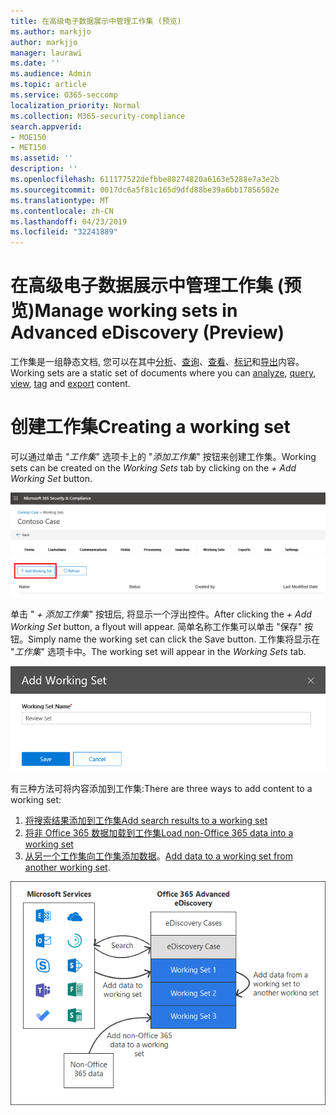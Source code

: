 ```yaml
---
title: 在高级电子数据展示中管理工作集 (预览)
ms.author: markjjo
author: markjjo
manager: laurawi
ms.date: ''
ms.audience: Admin
ms.topic: article
ms.service: O365-seccomp
localization_priority: Normal
ms.collection: M365-security-compliance
search.appverid:
- MOE150
- MET150
ms.assetid: ''
description: ''
ms.openlocfilehash: 611177522defbbe88274820a6163e5288e7a3e2b
ms.sourcegitcommit: 0017dc6a5f81c165d9dfd88be39a6bb17856582e
ms.translationtype: MT
ms.contentlocale: zh-CN
ms.lasthandoff: 04/23/2019
ms.locfileid: "32241889"
---
```

# <a name="manage-working-sets-in-advanced-ediscovery-preview"></a><span data-ttu-id="fe4be-102">在高级电子数据展示中管理工作集 (预览)</span><span class="sxs-lookup"><span data-stu-id="fe4be-102">Manage working sets in Advanced eDiscovery (Preview)</span></span>
<span data-ttu-id="fe4be-103">工作集是一组静态文档, 您可以在其中[分析](https://docs.microsoft.com/en-us/office365/securitycompliance/compliance20/analyzing-data-in-working-set)、[查询](https://docs.microsoft.com/en-us/office365/securitycompliance/compliance20/working-set-search)、[查看](https://docs.microsoft.com/en-us/office365/securitycompliance/compliance20/view-documents-in-working-set)、[标记](https://docs.microsoft.com/en-us/Office365/SecurityCompliance/compliance20/tagging-documents)和[导出](https://docs.microsoft.com/en-us/office365/securitycompliance/compliance20/exporting-data-ediscover20)内容。</span><span class="sxs-lookup"><span data-stu-id="fe4be-103">Working sets are a static set of documents where you can [analyze](https://docs.microsoft.com/en-us/office365/securitycompliance/compliance20/analyzing-data-in-working-set), [query](https://docs.microsoft.com/en-us/office365/securitycompliance/compliance20/working-set-search), [view](https://docs.microsoft.com/en-us/office365/securitycompliance/compliance20/view-documents-in-working-set), [tag](https://docs.microsoft.com/en-us/Office365/SecurityCompliance/compliance20/tagging-documents) and [export](https://docs.microsoft.com/en-us/office365/securitycompliance/compliance20/exporting-data-ediscover20) content.</span></span>

# <a name="creating-a-working-set"></a><span data-ttu-id="fe4be-104">创建工作集</span><span class="sxs-lookup"><span data-stu-id="fe4be-104">Creating a working set</span></span>
<span data-ttu-id="fe4be-105">可以通过单击 "*工作集*" 选项卡上的 "*添加工作集*" 按钮来创建工作集。</span><span class="sxs-lookup"><span data-stu-id="fe4be-105">Working sets can be created on the *Working Sets* tab by clicking on the *+ Add Working Set* button.</span></span>

![添加工作集](../media/f45c51d9-585d-47d1-b7fb-0288715e0b6a.png)

<span data-ttu-id="fe4be-107">单击 " *+ 添加工作集*" 按钮后, 将显示一个浮出控件。</span><span class="sxs-lookup"><span data-stu-id="fe4be-107">After clicking the *+ Add Working Set* button, a flyout will appear.</span></span>  <span data-ttu-id="fe4be-108">简单名称工作集可以单击 "保存" 按钮。</span><span class="sxs-lookup"><span data-stu-id="fe4be-108">Simply name the working set can click the Save button.</span></span>  <span data-ttu-id="fe4be-109">工作集将显示在 "*工作集*" 选项卡中。</span><span class="sxs-lookup"><span data-stu-id="fe4be-109">The working set will appear in the *Working Sets* tab.</span></span>

![添加工作集浮出控件](../media/5e5c99f8-42ca-4c2f-960f-f1a5709569d1.png)

<span data-ttu-id="fe4be-111">有三种方法可将内容添加到工作集:</span><span class="sxs-lookup"><span data-stu-id="fe4be-111">There are three ways to add content to a working set:</span></span>
1) [<span data-ttu-id="fe4be-112">将搜索结果添加到工作集</span><span class="sxs-lookup"><span data-stu-id="fe4be-112">Add search results to a working set</span></span>](add-data-to-working-set.md)
2) [<span data-ttu-id="fe4be-113">将非 Office 365 数据加载到工作集</span><span class="sxs-lookup"><span data-stu-id="fe4be-113">Load non-Office 365 data into a working set</span></span>](load-non-office365-data.md)
3) <span data-ttu-id="fe4be-114">[从另一个工作集向工作集添加数据](add-data-to-working-set-from-another-working-set.md)。</span><span class="sxs-lookup"><span data-stu-id="fe4be-114">[Add data to a working set from another working set](add-data-to-working-set-from-another-working-set.md).</span></span>

![工作集](../media/1f1f4efd-c03b-4255-bc3d-df358e56549c.png)
